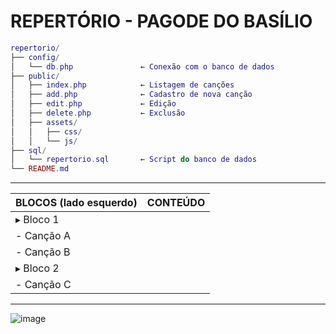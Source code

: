 # REPERTÓRIO - PAGODE DO BASÍLIO

```lua
repertorio/
├── config/
│   └── db.php               ← Conexão com o banco de dados
├── public/
│   ├── index.php            ← Listagem de canções
│   ├── add.php              ← Cadastro de nova canção
│   ├── edit.php             ← Edição
│   ├── delete.php           ← Exclusão
│   ├── assets/
│   │   ├── css/
│   │   └── js/
├── sql/
│   └── repertorio.sql       ← Script do banco de dados
└── README.md
```


---

| BLOCOS (lado esquerdo) | CONTEÚDO |
| ---------------------- | --------- |
| ▸ Bloco 1             |           |
| - Canção A           |           |
| - Canção B           |           |
| ▸ Bloco 2             |           |
| - Canção C           |           |
---

![image](https://github.com/user-attachments/assets/9385883f-fa91-48d6-9d91-d63bf8a93f6d)

